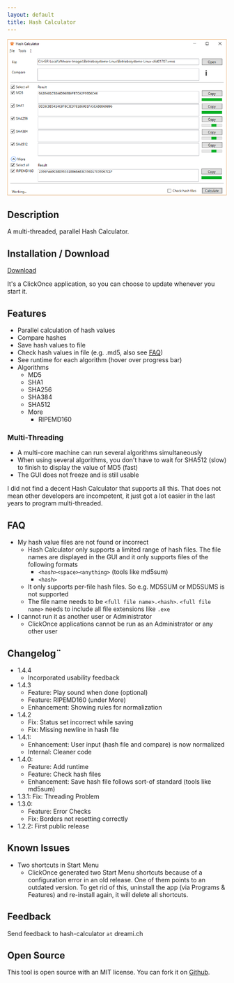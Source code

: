 ```yaml
---
layout: default
title: Hash Calculator
---
```

![Screenshot](Hash-Calculator.png)

## Description
A multi-threaded, parallel Hash Calculator.

## Installation / Download
[Download](//raw.githubusercontent.com/lroellin/hash-calculator/master/Hash-Calculator/Hash-Calculator/publish/setup.exe)

It's a ClickOnce application, so you can choose to update whenever you start it.

## Features
* Parallel calculation of hash values
* Compare hashes
* Save hash values to file
* Check hash values in file (e.g. .md5, also see [FAQ](#faq))
* See runtime for each algorithm (hover over progress bar)
* Algorithms
  * MD5
  * SHA1
  * SHA256
  * SHA384
  * SHA512
  * More
    * RIPEMD160

### Multi-Threading
* A multi-core machine can run several algorithms simultaneously
* When using several algorithms, you don't have to wait for SHA512 (slow) to finish to display the value of MD5 (fast)
* The GUI does not freeze and is still usable

I did not find a decent Hash Calculator that supports all this. That does not mean other developers are incompetent, it just got a lot easier in the last years to program multi-threaded.

## FAQ
* My hash value files are not found or incorrect
  * Hash Calculator only supports a limited range of hash files. The file names are displayed in the GUI and it only supports files of the following formats
    * `<hash><space><anything>` (tools like md5sum)
    * `<hash>`
  * It only supports per-file hash files. So e.g. MD5SUM or MD5SUMS is not supported
  * The file name needs to be `<full file name>.<hash>`. `<full file name>` needs to include all file extensions like `.exe`
* I cannot run it as another user or Administrator
  * ClickOnce applications cannot be run as an Administrator or any other user

## Changelog¨
* 1.4.4
  * Incorporated usability feedback
* 1.4.3
  * Feature: Play sound when done (optional)
  * Feature: RIPEMD160 (under More)
  * Enhancement: Showing rules for normalization
* 1.4.2
  * Fix: Status set incorrect while saving
  * Fix: Missing newline in hash file
* 1.4.1:
  * Enhancement: User input (hash file and compare) is now normalized
  * Internal: Cleaner code
* 1.4.0:
  * Feature: Add runtime
  * Feature: Check hash files
  * Enhancement: Save hash file follows sort-of standard (tools like md5sum)
* 1.3.1: Fix: Threading Problem
* 1.3.0:
  * Feature: Error Checks
  * Fix: Borders not resetting correctly
* 1.2.2: First public release
 

## Known Issues
* Two shortcuts in Start Menu
  * ClickOnce generated two Start Menu shortcuts because of a configuration error in an old release. One of them points to an outdated version. To get rid of this, uninstall the app (via Programs & Features) and re-install again, it will delete all shortcuts.

## Feedback
Send feedback to hash-calculator `at` dreami.ch

## Open Source
This tool is open source with an MIT license. You can fork it on [Github](https://github.com/lroellin/Hash-Calculator).
